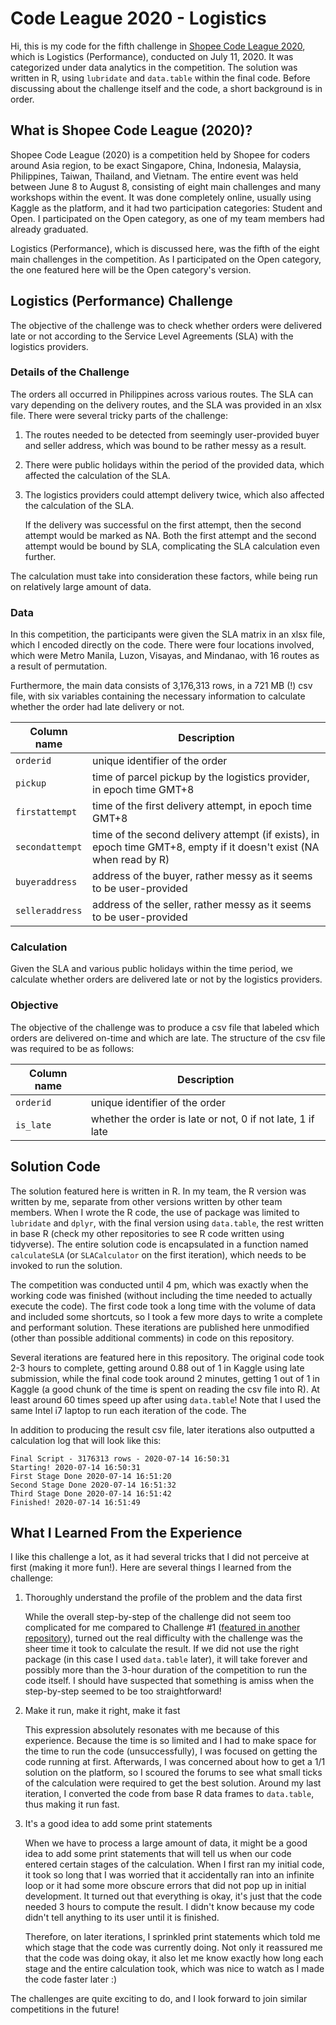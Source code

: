# Code League 2020 - Logistics

Hi, this is my code for the fifth challenge in [Shopee Code League 2020](https://careers.shopee.sg/codeleague), which is Logistics (Performance), conducted on July 11, 2020. It was categorized under data analytics in the competition. The solution was written in R, using `lubridate` and `data.table` within the final code. Before discussing about the challenge itself and the code, a short background is in order.


## What is Shopee Code League (2020)?

Shopee Code League (2020) is a competition held by Shopee for coders around Asia region, to be exact Singapore, China, Indonesia, Malaysia, Philippines, Taiwan, Thailand, and Vietnam. The entire event was held between June 8 to August 8, consisting of eight main challenges and many workshops within the event. It was done completely online, usually using Kaggle as the platform, and it had two participation categories: Student and Open. I participated on the Open category, as one of my team members had already graduated. 

Logistics (Performance), which is discussed here, was the fifth of the eight main challenges in the competition. As I participated on the Open category, the one featured here will be the Open category's version.


## Logistics (Performance) Challenge

The objective of the challenge was to check whether orders were delivered late or not according to the Service Level Agreements (SLA) with the logistics providers. 

### Details of the Challenge

The orders all occurred in Philippines across various routes. The SLA can vary depending on the delivery routes, and the SLA was provided in an xlsx file. There were several tricky parts of the challenge:

1. The routes needed to be detected from seemingly user-provided buyer and seller address, which was bound to be rather messy as a result.

2. There were public holidays within the period of the provided data, which affected the calculation of the SLA.

3. The logistics providers could attempt delivery twice, which also affected the calculation of the SLA.

    If the delivery was successful on the first attempt, then the second attempt would be marked as NA. Both the first attempt and the second attempt would be bound by SLA, complicating the SLA calculation even further.
    
The calculation must take into consideration these factors, while being run on relatively large amount of data.

### Data

In this competition, the participants were given the SLA matrix in an xlsx file, which I encoded directly on the code. There were four locations involved, which were Metro Manila, Luzon, Visayas, and Mindanao, with 16 routes as a result of permutation. 

Furthermore, the main data consists of 3,176,313 rows, in a 721 MB (!) csv file, with six variables containing the necessary information to calculate whether the order had late delivery or not.

Column name     | Description
--------------- | -----------
`orderid`       | unique identifier of the order
`pickup`        | time of parcel pickup by the logistics provider, in epoch time GMT+8
`firstattempt`  | time of the first delivery attempt, in epoch time GMT+8
`secondattempt` | time of the second delivery attempt (if exists), in epoch time GMT+8, empty if it doesn't exist (NA when read by R)
`buyeraddress`  | address of the buyer, rather messy as it seems to be user-provided
`selleraddress` | address of the seller, rather messy as it seems to be user-provided

### Calculation

Given the SLA and various public holidays within the time period, we calculate whether orders are delivered late or not by the logistics providers.

### Objective

The objective of the challenge was to produce a csv file that labeled which orders are delivered on-time and which are late. The structure of the csv file was required to be as follows:

Column name | Description
----------- | -----------
`orderid`   | unique identifier of the order
`is_late`   | whether the order is late or not, 0 if not late, 1 if late


## Solution Code

The solution featured here is written in R. In my team, the R version was written by me, separate from other versions written by other team members. When I wrote the R code, the use of package was limited to `lubridate` and `dplyr`, with the final version using `data.table`, the rest written in base R (check my other repositories to see R code written using tidyverse). The entire solution code is encapsulated in a function named `calculateSLA` (or `SLACalculator` on the first iteration), which needs to be invoked to run the solution.

The competition was conducted until 4 pm, which was exactly when the working code was finished (without including the time needed to actually execute the code). The first code took a long time with the volume of data and included some shortcuts, so I took a few more days to write a complete and performant solution. These iterations are published here unmodified (other than possible additional comments) in code on this repository.

Several iterations are featured here in this repository. The original code took 2-3 hours to complete, getting around 0.88 out of 1 in Kaggle using late submission, while the final code took around 2 minutes, getting 1 out of 1 in Kaggle (a good chunk of the time is spent on reading the csv file into R). At least around 60 times speed up after using `data.table`! Note that I used the same Intel i7 laptop to run each iteration of the code. The

In addition to producing the result csv file, later iterations also outputted a calculation log that will look like this:

```
Final Script - 3176313 rows - 2020-07-14 16:50:31
Starting! 2020-07-14 16:50:31
First Stage Done 2020-07-14 16:51:20
Second Stage Done 2020-07-14 16:51:32
Third Stage Done 2020-07-14 16:51:42
Finished! 2020-07-14 16:51:49
```

## What I Learned From the Experience

I like this challenge a lot, as it had several tricks that I did not perceive at first (making it more fun!). Here are several things I learned from the challenge:

1. Thoroughly understand the profile of the problem and the data first

    While the overall step-by-step of the challenge did not seem too complicated for me compared to Challenge #1 ([featured in another repository](https://github.com/feliciasanm/data-analytics-order-brushing)), turned out the real difficulty with the challenge was the sheer time it took to calculate the result. If we did not use the right package (in this case I used `data.table` later), it will take forever and possibly more than the 3-hour duration of the competition to run the code itself. I should have suspected that something is amiss when the step-by-step seemed to be too straightforward!
    
2. Make it run, make it right, make it fast

    This expression absolutely resonates with me because of this experience. Because the time is so limited and I had to make space for the time to run the code (unsuccessfully), I was focused on getting the code running at first. Afterwards, I was concerned about how to get a 1/1 solution on the platform, so I scoured the forums to see what small ticks of the calculation were required to get the best solution. Around my last iteration, I converted the code from base R data frames to `data.table`, thus making it run fast.
  
3. It's a good idea to add some print statements

    When we have to process a large amount of data, it might be a good idea to add some print statements that will tell us when our code entered certain stages of the calculation. When I first ran my initial code, it took so long that I was worried that it accidentally ran into an infinite loop or it had some more obscure errors that did not pop up in initial development. It turned out that everything is okay, it's just that the code needed 3 hours to compute the result. I didn't know because my code didn't tell anything to its user until it is finished.  
      
    Therefore, on later iterations, I sprinkled print statements which told me which stage that the code was currently doing. Not only it reassured me that the code was doing okay, it also let me know exactly how long each stage and the entire calculation took, which was nice to watch as I made the code faster later :)
      
The challenges are quite exciting to do, and I look forward to join similar competitions in the future!